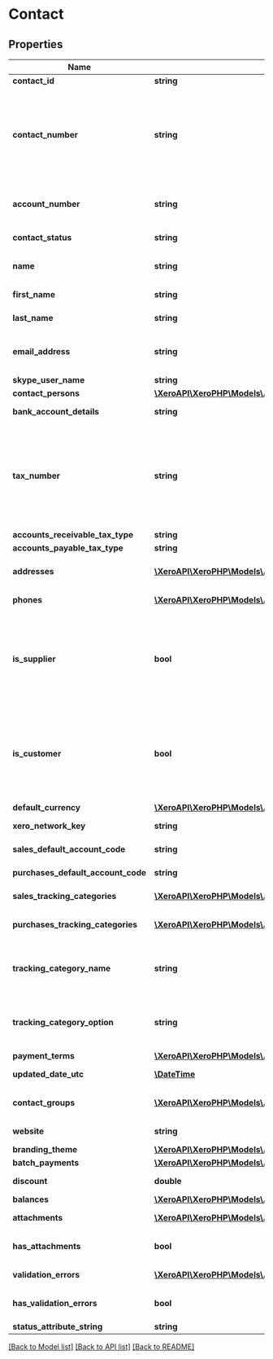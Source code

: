 # Contact

## Properties
Name | Type | Description | Notes
------------ | ------------- | ------------- | -------------
**contact_id** | **string** | Xero identifier | [optional] 
**contact_number** | **string** | This can be updated via the API only i.e. This field is read only on the Xero contact screen, used to identify contacts in external systems (max length &#x3D; 50). If the Contact Number is used, this is displayed as Contact Code in the Contacts UI in Xero. | [optional] 
**account_number** | **string** | A user defined account number. This can be updated via the API and the Xero UI (max length &#x3D; 50) | [optional] 
**contact_status** | **string** | Current status of a contact – see contact status types | [optional] 
**name** | **string** | Full name of contact/organisation (max length &#x3D; 255) | [optional] 
**first_name** | **string** | First name of contact person (max length &#x3D; 255) | [optional] 
**last_name** | **string** | Last name of contact person (max length &#x3D; 255) | [optional] 
**email_address** | **string** | Email address of contact person (umlauts not supported) (max length  &#x3D; 255) | [optional] 
**skype_user_name** | **string** | Skype user name of contact | [optional] 
**contact_persons** | [**\XeroAPI\XeroPHP\Models\Accounting\ContactPerson[]**](ContactPerson.md) | See contact persons | [optional] 
**bank_account_details** | **string** | Bank account number of contact | [optional] 
**tax_number** | **string** | Tax number of contact – this is also known as the ABN (Australia), GST Number (New Zealand), VAT Number (UK) or Tax ID Number (US and global) in the Xero UI depending on which regionalized version of Xero you are using (max length &#x3D; 50) | [optional] 
**accounts_receivable_tax_type** | **string** | The tax type from TaxRates | [optional] 
**accounts_payable_tax_type** | **string** | The tax type from TaxRates | [optional] 
**addresses** | [**\XeroAPI\XeroPHP\Models\Accounting\Address[]**](Address.md) | Store certain address types for a contact – see address types | [optional] 
**phones** | [**\XeroAPI\XeroPHP\Models\Accounting\Phone[]**](Phone.md) | Store certain phone types for a contact – see phone types | [optional] 
**is_supplier** | **bool** | true or false – Boolean that describes if a contact that has any AP  invoices entered against them. Cannot be set via PUT or POST – it is automatically set when an accounts payable invoice is generated against this contact. | [optional] 
**is_customer** | **bool** | true or false – Boolean that describes if a contact has any AR invoices entered against them. Cannot be set via PUT or POST – it is automatically set when an accounts receivable invoice is generated against this contact. | [optional] 
**default_currency** | [**\XeroAPI\XeroPHP\Models\Accounting\CurrencyCode**](CurrencyCode.md) |  | [optional] 
**xero_network_key** | **string** | Store XeroNetworkKey for contacts. | [optional] 
**sales_default_account_code** | **string** | The default sales account code for contacts | [optional] 
**purchases_default_account_code** | **string** | The default purchases account code for contacts | [optional] 
**sales_tracking_categories** | [**\XeroAPI\XeroPHP\Models\Accounting\SalesTrackingCategory[]**](SalesTrackingCategory.md) | The default sales tracking categories for contacts | [optional] 
**purchases_tracking_categories** | [**\XeroAPI\XeroPHP\Models\Accounting\SalesTrackingCategory[]**](SalesTrackingCategory.md) | The default purchases tracking categories for contacts | [optional] 
**tracking_category_name** | **string** | The name of the Tracking Category assigned to the contact under SalesTrackingCategories and PurchasesTrackingCategories | [optional] 
**tracking_category_option** | **string** | The name of the Tracking Option assigned to the contact under SalesTrackingCategories and PurchasesTrackingCategories | [optional] 
**payment_terms** | [**\XeroAPI\XeroPHP\Models\Accounting\PaymentTerm**](PaymentTerm.md) |  | [optional] 
**updated_date_utc** | [**\DateTime**](\DateTime.md) | UTC timestamp of last update to contact | [optional] 
**contact_groups** | [**\XeroAPI\XeroPHP\Models\Accounting\ContactGroup[]**](ContactGroup.md) | Displays which contact groups a contact is included in | [optional] 
**website** | **string** | Website address for contact (read only) | [optional] 
**branding_theme** | [**\XeroAPI\XeroPHP\Models\Accounting\BrandingTheme**](BrandingTheme.md) |  | [optional] 
**batch_payments** | [**\XeroAPI\XeroPHP\Models\Accounting\BatchPaymentDetails**](BatchPaymentDetails.md) |  | [optional] 
**discount** | **double** | The default discount rate for the contact (read only) | [optional] 
**balances** | [**\XeroAPI\XeroPHP\Models\Accounting\Balances**](Balances.md) |  | [optional] 
**attachments** | [**\XeroAPI\XeroPHP\Models\Accounting\Attachment[]**](Attachment.md) | Displays array of attachments from the API | [optional] 
**has_attachments** | **bool** | A boolean to indicate if a contact has an attachment | [optional] [default to false]
**validation_errors** | [**\XeroAPI\XeroPHP\Models\Accounting\ValidationError[]**](ValidationError.md) | Displays validation errors returned from the API | [optional] 
**has_validation_errors** | **bool** | A boolean to indicate if a contact has an validation errors | [optional] 
**status_attribute_string** | **string** | Status of object | [optional] 

[[Back to Model list]](../README.md#documentation-for-models) [[Back to API list]](../README.md#documentation-for-api-endpoints) [[Back to README]](../README.md)


